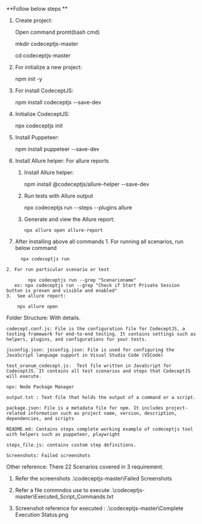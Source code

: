 **Follow below steps **
1. Create project:
   
	Open command promt(bash cmd)

	mkdir codeceptjs-master

 	cd codeceptjs-master

1. For initialize a new project:
   
   npm init -y
3. For install CodeceptJS:

   npm install codeceptjs --save-dev
   
5. 	Initialize CodeceptJS:
   
	npx codeceptjs init

7. Install Puppeteer:
   
   npm install puppeteer --save-dev
   
9. Install Allure helper: For allure reports

	1. Install Allure helper:

 	   npm install @codeceptjs/allure-helper --save-dev
	3. Run tests with Allure output
    
	   npx codeceptjs run --steps --plugins allure
	5. Generate and view the Allure report:

           npx allure open allure-report
10.  After installing above all commands
	1. For running all scenarios, run below command 

           npx codeceptjs run
	2. For run particular scenario or test 
	   
            npx codeceptjs run --grep "Scenarioname"
	   ex: npx codeceptjs run --grep "Check if Start Private Session button is presen and visible and enabled"
	3.  See allure report: 
 
		npx allure open
		
Folder Structure: With details.

	codecept.conf.js: File is the configuration file for CodeceptJS, a testing framework for end-to-end testing. It contains settings such as helpers, plugins, and configurations for your tests.
 
	jsconfig.json: jsconfig.json: File is used for configuring the JavaScript language support in Visual Studio Code (VSCode)
 
	test_oranum_codecept.js:  Test file written in JavaScript for CodeceptJS. It contains all test scenarios and steps that CodeceptJS will execute.
 
	npx: Node Package Manager
 
	output.txt : Text file that holds the output of a command or a script.
 
	package.json: File is a metadata file for npm. It includes project-related information such as project name, version, description, dependencies, and scripts
 
	README.md: Contains steps complete working example of codeceptjs tool with helpers such as puppeteer, playwright
 
	steps_file.js: contains custom step definitions.
 
	Screenshots: Failed screenshots
		
Other reference:
There 22 Scenarios covered in 3 requirement.

1. Refer the screenshots  .\codeceptjs-master\Failed Screenshots
   
2. Refer a file commndos use to execute .\codeceptjs-master\Executed_Script_Commands.txt

 
3. Screenshot reference for executed : .\codeceptjs-master\Complete Execution Status.png		
		







